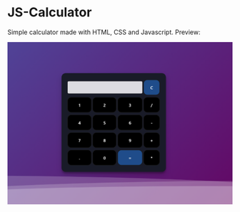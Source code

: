 # JS-Calculator
Simple calculator made with HTML, CSS and Javascript. Preview:

![Screenshot](images/preview.png)
